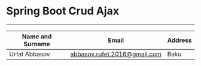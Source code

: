 # Spring Boot Crud Ajax


***
| Name and Surname |Email| Address |
|------------------|-----|---------|
| Urfat Abbasov    |abbasov.rufet.2016@gmail.com| Baku    |
